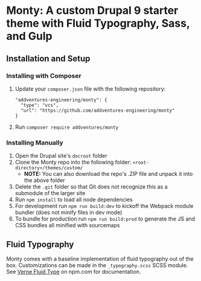 # Monty: A custom Drupal 9 starter theme with Fluid Typography, Sass, and Gulp

## Installation and Setup

### Installing with Composer

  1. Update your `composer.json` file with the following repository:
      ```
      "addventures-engineering/monty": {
        "type": "vcs",
        "url": "https://github.com/addventures-engineering/monty"
      }
      ```
  2. Run `composer require addventures/monty`


### Installing Manually

  1. Open the Drupal site's `docroot` folder
  2. Clone the Monty repo into the following folder: `<root-directory>/themes/custom/`
      * **NOTE:** You can also download the repo's .ZIP file and unpack it into the above folder
  3. Delete the `.git` folder so that Git does not recognize this as a submodule of the larger site
  4. Run `npm install` to load all node dependencies
  5. For development run `npm run build:dev` to kickoff the Webpack module bundler (does not minify files in dev mode)
  6. To bundle for production run `npm run build:prod` to generate the JS and CSS bundles all minified with sourcemaps


## Fluid Typography
  Monty comes with a baseline implementation of fluid typography out of the box. Customizations can be made in the `_typography.scss` SCSS module. See [Verne Fluid Type](https://www.npmjs.com/package/verne-fluid-type) on npm.com for documentation.
